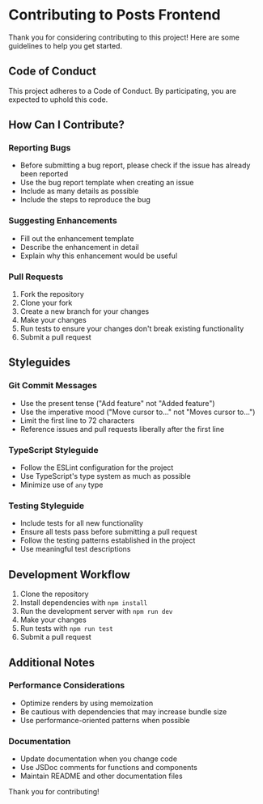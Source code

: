 # Contributing to Posts Frontend

Thank you for considering contributing to this project! Here are some guidelines to help you get started.

## Code of Conduct

This project adheres to a Code of Conduct. By participating, you are expected to uphold this code.

## How Can I Contribute?

### Reporting Bugs

- Before submitting a bug report, please check if the issue has already been reported
- Use the bug report template when creating an issue
- Include as many details as possible
- Include the steps to reproduce the bug

### Suggesting Enhancements

- Fill out the enhancement template
- Describe the enhancement in detail
- Explain why this enhancement would be useful

### Pull Requests

1. Fork the repository
2. Clone your fork
3. Create a new branch for your changes
4. Make your changes
5. Run tests to ensure your changes don't break existing functionality
6. Submit a pull request

## Styleguides

### Git Commit Messages

- Use the present tense ("Add feature" not "Added feature")
- Use the imperative mood ("Move cursor to..." not "Moves cursor to...")
- Limit the first line to 72 characters
- Reference issues and pull requests liberally after the first line

### TypeScript Styleguide

- Follow the ESLint configuration for the project
- Use TypeScript's type system as much as possible
- Minimize use of `any` type

### Testing Styleguide

- Include tests for all new functionality
- Ensure all tests pass before submitting a pull request
- Follow the testing patterns established in the project
- Use meaningful test descriptions

## Development Workflow

1. Clone the repository
2. Install dependencies with `npm install`
3. Run the development server with `npm run dev`
4. Make your changes
5. Run tests with `npm run test`
6. Submit a pull request

## Additional Notes

### Performance Considerations

- Optimize renders by using memoization
- Be cautious with dependencies that may increase bundle size
- Use performance-oriented patterns when possible

### Documentation

- Update documentation when you change code
- Use JSDoc comments for functions and components
- Maintain README and other documentation files

Thank you for contributing!
